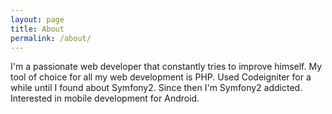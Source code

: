 ```yaml
---
layout: page
title: About
permalink: /about/
---
```


I'm a passionate web developer that constantly tries to improve himself. My tool of choice for all my web
development is PHP. Used Codeigniter for a while until I found about Symfony2. Since then I'm Symfony2 addicted.
Interested in mobile development for Android.
